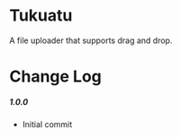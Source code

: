 # Tukuatu

A file uploader that supports drag and drop.

# Change Log

##### 1.0.0
- Initial commit
